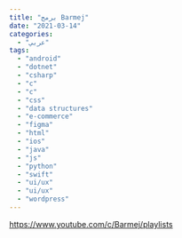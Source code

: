 ```yaml
---
title: "برمج Barmej"
date: "2021-03-14"
categories:
  - "عربي"
tags:
  - "android"
  - "dotnet"
  - "csharp"
  - "c"
  - "c"
  - "css"
  - "data structures"
  - "e-commerce"
  - "figma"
  - "html"
  - "ios"
  - "java"
  - "js"
  - "python"
  - "swift"
  - "ui/ux"
  - "ui/ux"
  - "wordpress"
---
```


https://www.youtube.com/c/Barmej/playlists
